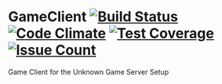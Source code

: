 # GameClient [![Build Status](https://travis-ci.org/Vandise/GameClient.svg?branch=master)](https://travis-ci.org/Vandise/GameClient) [![Code Climate](https://codeclimate.com/github/Vandise/GameClient/badges/gpa.svg)](https://codeclimate.com/github/Vandise/GameClient) [![Test Coverage](https://codeclimate.com/github/Vandise/GameClient/badges/coverage.svg)](https://codeclimate.com/github/Vandise/GameClient/coverage) [![Issue Count](https://codeclimate.com/github/Vandise/GameClient/badges/issue_count.svg)](https://codeclimate.com/github/Vandise/GameClient) 
Game Client for the Unknown Game Server Setup
